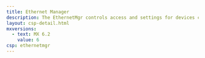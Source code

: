 ```yaml
---
title: Ethernet Manager
description: The EthernetMgr controls access and settings for devices connected to an Ethernet-equipped cradle.
layout: csp-detail.html
mxversions:
  - text: MX 6.2
    value: 6
csp: ethernetmgr
---
```





